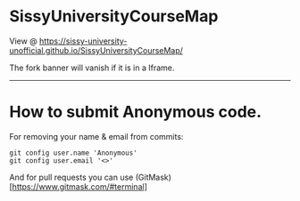 # SissyUniversityCourseMap

View @ https://sissy-university-unofficial.github.io/SissyUniversityCourseMap/

The fork banner will vanish if it is in a Iframe.

---

# How to submit Anonymous code.

For removing your name & email from commits:

```
git config user.name 'Anonymous'
git config user.email '<>'
```

And for pull requests you can use (GitMask)[https://www.gitmask.com/#terminal]
